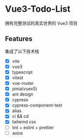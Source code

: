 # Vue3-Todo-List

拥有完整测试的真实世界的 Vue3 项目

## Features

集成了以下技术栈

- [x] vite
- [x] vue3
- [x] typescript
- [x] vitest
- [x] vue-router
- [x] pinia(vuex5)
- [x] ant design
- [x] cypress
- [x] cypress-component-test
- [x] alias
- [x] ci && cd
- [x] tailwind css
- [ ] lint + eslint + prettier
- [ ] axios